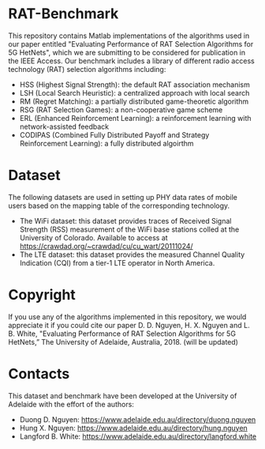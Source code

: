 # RAT-Benchmark
This repository contains Matlab implementations of the algorithms used in our paper entitled "Evaluating Performance of RAT Selection Algorithms for 5G HetNets", which we are submitting to be considered for publication in the IEEE Access. Our benchmark includes a library of different radio access technology (RAT) selection algorithms including:
- HSS (Highest Signal Strength): the default RAT association mechanism
- LSH (Local Search Heuristic): a centralized approach with local search 
- RM (Regret Matching): a partially distributed game-theoretic algorithm
- RSG (RAT Selection Games): a non-cooperative game scheme
- ERL (Enhanced Reinforcement Learning): a reinforcement learning with network-assisted feedback
- CODIPAS (Combined Fully Distributed Payoff and Strategy Reinforcement Learning): a fully distributed algoirthm

# Dataset
The following datasets are used in setting up PHY data rates of mobile users based on the mapping table of the corresponding technology.
- The WiFi dataset: this dataset provides traces of Received Signal Strength (RSS) measurement of the WiFi base stations colled at the University of Colorado. Available to access at https://crawdad.org/~crawdad/cu/cu_wart/20111024/   
- The LTE dataset: this dataset provides the measured Channel Quality Indication (CQI) from a tier-1 LTE operator in North America.

# Copyright
If you use any of the algorithms implemented in this repository, we would appreciate it if you could cite our paper
D. D. Nguyen, H. X. Nguyen and L. B. White, "Evaluating Performance of RAT Selection Algorithms for 5G HetNets,” The University of Adelaide, Australia, 2018. (will be updated)

# Contacts
This dataset and benchmark have been developed at the University of Adelaide with the effort of the authors:
- Duong D. Nguyen: https://www.adelaide.edu.au/directory/duong.nguyen
- Hung X. Nguyen: https://www.adelaide.edu.au/directory/hung.nguyen
- Langford B. White: https://www.adelaide.edu.au/directory/langford.white
